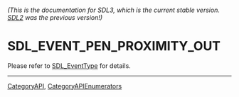 ###### (This is the documentation for SDL3, which is the current stable version. [SDL2](https://wiki.libsdl.org/SDL2/) was the previous version!)
# SDL_EVENT_PEN_PROXIMITY_OUT

Please refer to [SDL_EventType](SDL_EventType) for details.

----
[CategoryAPI](CategoryAPI), [CategoryAPIEnumerators](CategoryAPIEnumerators)

